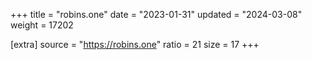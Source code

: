 +++
title = "robins.one"
date = "2023-01-31"
updated = "2024-03-08"
weight = 17202

[extra]
source = "https://robins.one"
ratio = 21
size = 17
+++
